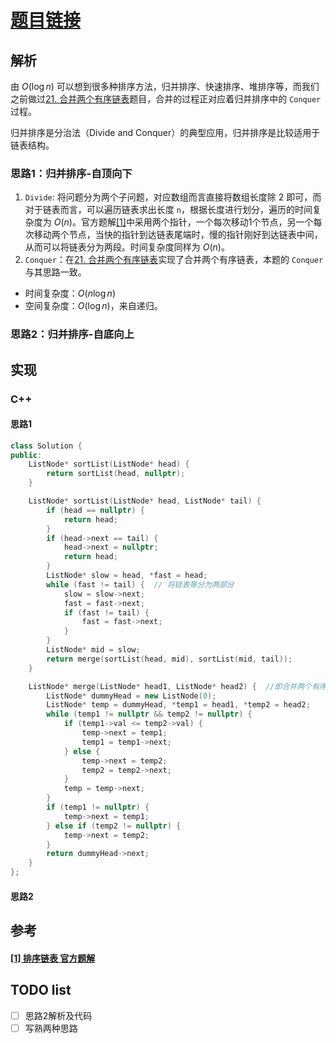 # [题目链接](https://leetcode-cn.com/problems/sort-list/)

## 解析

由 $O(\log n)$ 可以想到很多种排序方法，归并排序、快速排序、堆排序等，而我们之前做过[21. 合并两个有序链表](https://github.com/wtyuan96/LeetCode-Solutions/blob/main/solutions/21.%20%E5%90%88%E5%B9%B6%E4%B8%A4%E4%B8%AA%E6%9C%89%E5%BA%8F%E9%93%BE%E8%A1%A8.md)题目，合并的过程正对应着归并排序中的 `Conquer` 过程。

归并排序是分治法（Divide and Conquer）的典型应用，归并排序是比较适用于链表结构。

### 思路1：归并排序-自顶向下

1. `Divide`: 将问题分为两个子问题，对应数组而言直接将数组长度除 2 即可，而对于链表而言，可以遍历链表求出长度 `n`，根据长度进行划分，遍历的时间复杂度为 $O(n)$。官方题解[[1]](#1-排序链表-官方题解)中采用两个指针，一个每次移动1个节点，另一个每次移动两个节点，当快的指针到达链表尾端时，慢的指针刚好到达链表中间，从而可以将链表分为两段。时间复杂度同样为 $O(n)$。
2. `Conquer`：在[21. 合并两个有序链表](https://github.com/wtyuan96/LeetCode-Solutions/blob/main/solutions/21.%20%E5%90%88%E5%B9%B6%E4%B8%A4%E4%B8%AA%E6%9C%89%E5%BA%8F%E9%93%BE%E8%A1%A8.md)实现了合并两个有序链表，本题的 `Conquer` 与其思路一致。

* 时间复杂度：$O(n\log n)$
* 空间复杂度：$O(\log n)$，来自递归。


### 思路2：归并排序-自底向上

## 实现

### C++

#### 思路1

```C++
class Solution {
public:
    ListNode* sortList(ListNode* head) {
        return sortList(head, nullptr);
    }

    ListNode* sortList(ListNode* head, ListNode* tail) {
        if (head == nullptr) {
            return head;
        }
        if (head->next == tail) {
            head->next = nullptr;
            return head;
        }
        ListNode* slow = head, *fast = head;
        while (fast != tail) {  // 将链表等分为两部分
            slow = slow->next;
            fast = fast->next;
            if (fast != tail) {
                fast = fast->next;
            }
        }
        ListNode* mid = slow;
        return merge(sortList(head, mid), sortList(mid, tail));
    }

    ListNode* merge(ListNode* head1, ListNode* head2) {  //即合并两个有序链表
        ListNode* dummyHead = new ListNode(0);
        ListNode* temp = dummyHead, *temp1 = head1, *temp2 = head2;
        while (temp1 != nullptr && temp2 != nullptr) {
            if (temp1->val <= temp2->val) {
                temp->next = temp1;
                temp1 = temp1->next;
            } else {
                temp->next = temp2;
                temp2 = temp2->next;
            }
            temp = temp->next;
        }
        if (temp1 != nullptr) {
            temp->next = temp1;
        } else if (temp2 != nullptr) {
            temp->next = temp2;
        }
        return dummyHead->next;
    }
};
```

#### 思路2

## 参考

####  [[1] 排序链表 官方题解](https://leetcode-cn.com/problems/sort-list/solution/pai-xu-lian-biao-by-leetcode-solution/)

## TODO list
- [ ] 思路2解析及代码
- [ ] 写熟两种思路